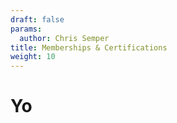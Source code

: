 ```yaml
---
draft: false
params:
  author: Chris Semper 
title: Memberships & Certifications 
weight: 10
---
```


# Yo 